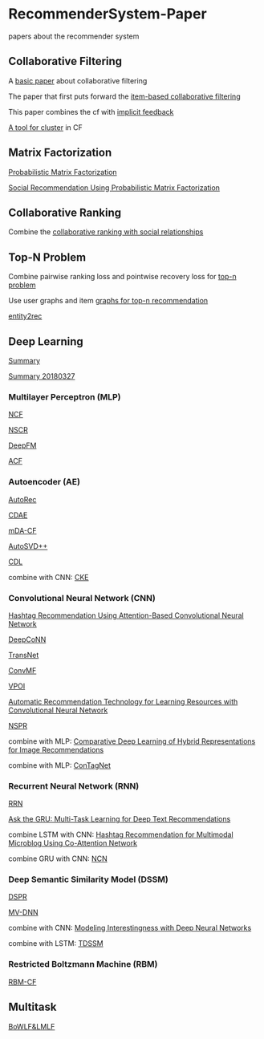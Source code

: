 # RecommenderSystem-Paper
papers about the recommender system

## Collaborative Filtering
A [basic paper](https://github.com/chenboability/RecommenderSystem-Paper/blob/master/Collaborative%20Filtering/summary/A%20Survey%20of%20Collaborative%20Filtering%20Algorithms%20for%20Social%20Recommender%20Systems.md) about collaborative filtering

The paper that first puts forward the [item-based collaborative filtering](https://github.com/chenboability/RecommenderSystem-Paper/blob/master/Collaborative%20Filtering/summary/Item-to-Item%20Collaborative%20Filtering.md)

This paper combines the cf with [implicit feedback](https://github.com/chenboability/RecommenderSystem-Paper/blob/master/Collaborative%20Filtering/summary/Collaborative%20Filtering%20for%20Implicit%20Feedback%20Datasets.md)

[A tool for cluster](https://github.com/chenboability/RecommenderSystem-Paper/blob/master/Collaborative%20Filtering/summary/Top-N%20Recommender%20System%20via%20Matrix%20Completion.md) in CF

## Matrix Factorization
[Probabilistic Matrix Factorization](https://github.com/chenboability/RecommenderSystem-Paper/blob/master/Matrix%20Factorization/summary/Probabilistic%20Matrix%20Factorization.md)

[Social Recommendation Using Probabilistic Matrix Factorization](https://github.com/chenboability/RecommenderSystem-Paper/blob/master/Matrix%20Factorization/summary/SoRec%20Social%20Recommendation%20Using%20PMF.md)



## Collaborative Ranking
Combine the [collaborative ranking with social relationships](https://github.com/chenboability/RecommenderSystem-Paper/blob/master/Collaborative%20Ranking/summary/Collaborative%20Ranking%20with%20Social%20Relationships%20for%20Top-N%20Recommendations.md)

## Top-N Problem
Combine pairwise ranking loss and pointwise recovery loss for [top-n problem](https://github.com/chenboability/RecommenderSystem-Paper/blob/master/Top%20N%20Problem/summary/Improving%20Top-N%20Recommendation%20with%20Heterogeneous%20Loss.md)

Use user graphs and item [graphs for top-n recommendation](https://github.com/chenboability/RecommenderSystem-Paper/blob/master/Top%20N%20Problem/summary/Top-N%20rcommendation%20on%20graphs.md) 

[entity2rec](https://github.com/chenboability/RecommenderSystem-Paper/blob/master/Top%20N%20Problem/summary/entity2rec%20Learning%20User-Item%20Relatedness%20from%20Knowledge%20Graphs%20for%20Top-N%20Item%20Recommendation.md)

## Deep Learning

[Summary](https://github.com/chenboability/RecommenderSystem-Paper/blob/master/Deep%20Learning/%E5%9F%BA%E4%BA%8E%E6%B7%B1%E5%BA%A6%E5%AD%A6%E4%B9%A0%E7%9A%84%E6%8E%A8%E8%8D%90%E7%B3%BB%E7%BB%9F%E7%BB%BC%E8%BF%B0.pdf)

[Summary 20180327](https://github.com/chenboability/RecommenderSystem-Paper/blob/master/Deep%20Learning/180327.pdf)

### Multilayer Perceptron (MLP)

[NCF](https://github.com/chenboability/RecommenderSystem-Paper/blob/master/Deep%20Learning/summary/Neural%20collaborative%20filtering.md)

[NSCR](https://github.com/chenboability/RecommenderSystem-Paper/blob/master/Deep%20Learning/summary/Item%20Silk%20Road%20Recommending%20Items%20from%20Information%20Domains%20to%20Social%20Users.md)

[DeepFM](https://github.com/chenboability/RecommenderSystem-Paper/blob/master/Deep%20Learning/summary/DeepFM%20A%20Factorization-Machine%20based%20Neural%20Network%20for%20CTR%20Prediction.md)

[ACF](https://github.com/chenboability/RecommenderSystem-Paper/blob/master/Deep%20Learning/summary/Attentive%20Collaborative%20Filtering%20Multimedia%20Recommendation%20with%20Item-%20and%20Component-Level%20Attention.md)
### Autoencoder (AE)

[AutoRec](https://github.com/chenboability/RecommenderSystem-Paper/blob/master/Deep%20Learning/summary/AutoRec%20Autoencoders%20Meet%20Collaborative%20Filtering.md)

[CDAE](https://github.com/chenboability/RecommenderSystem-Paper/blob/master/Deep%20Learning/summary/Collaborative%20Denoising%20Auto-Encoders%20for%20Top-N%20Recommender%20Systems.md)

[mDA-CF](https://github.com/chenboability/RecommenderSystem-Paper/blob/master/Deep%20Learning/summary/Deep%20Collaborative%20Filtering%20via%20Marginalized%20Denoising%20Auto-encoder.md)

[AutoSVD++](https://github.com/chenboability/RecommenderSystem-Paper/blob/master/Deep%20Learning/summary/AutoSVD%2B%2B%20An%20Efficient%20Hybrid%20Collaborative%20Filtering%20Model%20via%20Contractive%20Auto-encoders.md)

[CDL](https://github.com/chenboability/RecommenderSystem-Paper/blob/master/Deep%20Learning/summary/Collaborative%20Deep%20Learning%20for%20Recommender%20Systems.md)

combine with CNN: [CKE](https://github.com/chenboability/RecommenderSystem-Paper/blob/master/Deep%20Learning/summary/Collaborative%20Knowledge%20Base%20Embedding%20for%20Recommender%20Systems.md)

### Convolutional Neural Network (CNN)

[Hashtag Recommendation Using Attention-Based Convolutional Neural Network](https://github.com/chenboability/RecommenderSystem-Paper/blob/master/Deep%20Learning/summary/Hashtag%20Recommendation%20Using%20Attention-Based%20Convolutional%20Neural%20Network.md)

[DeepCoNN](https://github.com/chenboability/RecommenderSystem-Paper/blob/master/Deep%20Learning/summary/Joint%20Deep%20Modeling%20of%20Users%20and%20Items%20Using%20Reviews%20for%20Recommendation.md)

[TransNet](https://github.com/chenboability/RecommenderSystem-Paper/blob/master/Deep%20Learning/summary/TransNets%20Learning%20to%20Transform%20for%20Recommendation.md)

[ConvMF](https://github.com/chenboability/RecommenderSystem-Paper/blob/master/Deep%20Learning/summary/Convolutional%20Matrix%20Factorization%20for%20Document%20Context-Aware%20Recommendation.md)

[VPOI](https://github.com/chenboability/RecommenderSystem-Paper/blob/master/Deep%20Learning/summary/What%20Your%20Images%20Reveal%20Exploiting%20Visual%20Contents%20for%20Point-of-Interest%20Recommendation.md)

[Automatic Recommendation Technology for Learning Resources with Convolutional Neural Network](https://github.com/chenboability/RecommenderSystem-Paper/blob/master/Deep%20Learning/summary/Automatic%20Recommendation%20Technology%20for%20Learning%20Resources%20with%20Convolutional%20Neural%20Network.md)

[NSPR](https://github.com/chenboability/RecommenderSystem-Paper/blob/master/Deep%20Learning/summary/Neural%20Semantic%20Personalized%20Ranking%20for%20item%20coldstart%20recommendation.md)

combine with MLP: [Comparative Deep Learning of Hybrid Representations for Image Recommendations](https://github.com/chenboability/RecommenderSystem-Paper/blob/master/Deep%20Learning/summary/Comparative%20Deep%20Learning%20of%20Hybrid%20Representations%20for%20Image%20Recommendations.md)

combine with MLP: [ConTagNet](https://github.com/chenboability/RecommenderSystem-Paper/blob/master/Deep%20Learning/summary/ConTagNet%20Exploiting%20User%20Context%20for%20Image%20Tag%20Recommendation.md)

### Recurrent Neural Network (RNN)

[RRN](https://github.com/chenboability/RecommenderSystem-Paper/blob/master/Deep%20Learning/summary/Recurrent%20Recommender%20Networks.md)

[Ask the GRU: Multi-Task Learning for Deep Text Recommendations](https://github.com/chenboability/RecommenderSystem-Paper/blob/master/Deep%20Learning/summary/Ask%20the%20GRU%20Multi-Task%20Learning%20for%20Deep%20Text%20Recommendations.md)

combine LSTM with CNN: [Hashtag Recommendation for Multimodal Microblog Using Co-Attention Network](https://github.com/chenboability/RecommenderSystem-Paper/blob/master/Deep%20Learning/summary/Hashtag%20Recommendation%20for%20Multimodal%20Microblog%20Using%20Co-Attention%20Network.md)

combine GRU with CNN: [NCN](https://github.com/chenboability/RecommenderSystem-Paper/blob/master/Deep%20Learning/summary/Neural%20Citation%20Network%20for%20Context-Aware%20Citation%20Recommendation.md)

### Deep Semantic Similarity Model (DSSM)

[DSPR](https://github.com/chenboability/RecommenderSystem-Paper/blob/master/Deep%20Learning/summary/Tag-Aware%20Personalized%20Recommendation%20Using%20a%20Deep-Semantic%20Similarity%20Model%20with%20Negative%20Sampling.md)

[MV-DNN](https://github.com/chenboability/RecommenderSystem-Paper/blob/master/Deep%20Learning/summary/A%20multi-view%20deep%20learning%20approach%20for%20cross%20domain%20user%20modeling%20in%20recommendation%20systems.md)

combine with CNN: [Modeling Interestingness with Deep Neural Networks](https://github.com/chenboability/RecommenderSystem-Paper/blob/master/Deep%20Learning/summary/Modeling%20Interestingness%20with%20Deep%20Neural%20Networks.md)

combine with LSTM: [TDSSM](https://github.com/chenboability/RecommenderSystem-Paper/blob/master/Deep%20Learning/summary/Multi-Rate%20Deep%20Learning%20for%20Temporal%20Recommendation.md)

### Restricted Boltzmann Machine (RBM)

[RBM-CF]()

## Multitask

[BoWLF&LMLF](https://github.com/chenboability/RecommenderSystem-Paper/blob/master/Multitask/summary/Learning%20Distributed%20Representations%20from%20Reviews%20for%20Collaborative%20Filtering.md)











